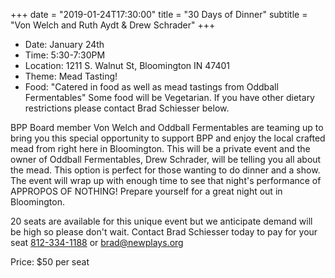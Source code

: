 +++
date = "2019-01-24T17:30:00"
title = "30 Days of Dinner"
subtitle = "Von Welch and Ruth Aydt & Drew Schrader"
+++
* Date: January 24th
* Time: 5:30-7:30PM
* Location: 1211 S. Walnut St, Bloomington IN 47401
* Theme: Mead Tasting!
* Food: "Catered in food as well as mead tastings from Oddball Fermentables" Some food will be Vegetarian. If you have other dietary restrictions please contact Brad Schiesser below.

BPP Board member Von Welch and Oddball Fermentables are teaming up to bring you this special opportunity to support BPP and enjoy the local crafted mead from right here in Bloomington. This will be a private event and the owner of Oddball Fermentables, Drew Schrader, will be telling you all about the mead. This option is perfect for those wanting to do dinner and a show. The event will wrap up with enough time to see that night's performance of APPROPOS OF NOTHING! Prepare yourself for a great night out in Bloomington.

20 seats are available for this unique event but we anticipate demand will be high so please don't wait. Contact Brad Schiesser today to pay for your seat [812-334-1188](tel:+1-812-334-1188) or [brad@newplays.org](mailto:brad@newplays.org)

Price: $50 per seat
